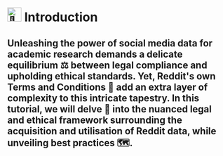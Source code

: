 # <picture><source srcset="https://fonts.gstatic.com/s/e/notoemoji/latest/1f9d0/512.webp" type="image/webp"><img src="https://fonts.gstatic.com/s/e/notoemoji/latest/1f9d0/512.gif" alt="🧐" width="32" height="32"></picture> Introduction 

## Unleashing the power of social media data for academic research demands a delicate equilibrium ⚖️ between legal compliance and upholding ethical standards. Yet, Reddit's own Terms and Conditions 📜 add an extra layer of complexity to this intricate tapestry. In this tutorial, we will delve 🚀 into the nuanced legal and ethical framework surrounding the acquisition and utilisation of Reddit data, while unveiling best practices 🗺️. 